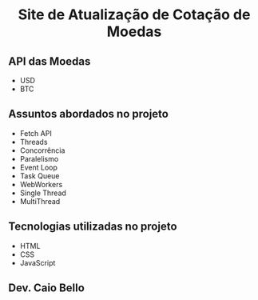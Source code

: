 <h1 align="center">Site de Atualização de Cotação de Moedas</h1>

## API das Moedas
* USD
* BTC

## Assuntos abordados no projeto
* Fetch API
* Threads
* Concorrência
* Paralelismo
* Event Loop
* Task Queue
* WebWorkers
* Single Thread
* MultiThread

## Tecnologias utilizadas no projeto
* HTML
* CSS
* JavaScript

## Dev. Caio Bello 
